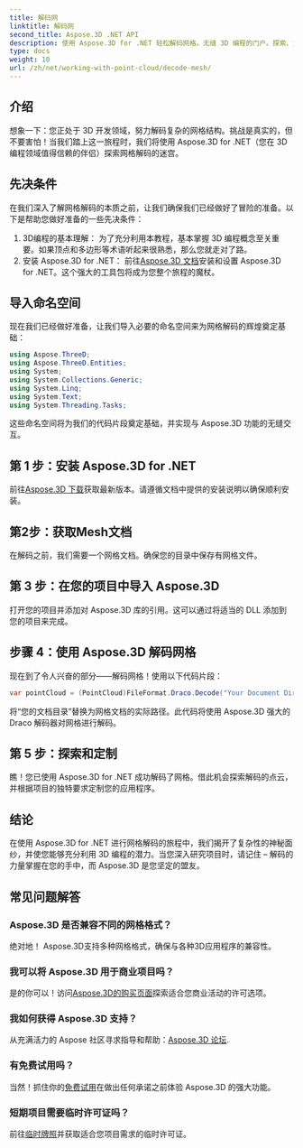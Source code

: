 ```yaml
---
title: 解码网
linktitle: 解码网
second_title: Aspose.3D .NET API
description: 使用 Aspose.3D for .NET 轻松解码网格。无缝 3D 编程的门户。探索、定制和提升您的项目。
type: docs
weight: 10
url: /zh/net/working-with-point-cloud/decode-mesh/
---
```

## 介绍
想象一下：您正处于 3D 开发领域，努力解码复杂的网格结构。挑战是真实的，但不要害怕！当我们踏上这一旅程时，我们将使用 Aspose.3D for .NET（您在 3D 编程领域值得信赖的伴侣）探索网格解码的迷宫。
## 先决条件
在我们深入了解网格解码的本质之前，让我们确保我们已经做好了冒险的准备。以下是帮助您做好准备的一些先决条件：
1. 3D编程的基本理解：
   为了充分利用本教程，基本掌握 3D 编程概念至关重要。如果顶点和多边形等术语听起来很熟悉，那么您就走对了路。
2. 安装 Aspose.3D for .NET：
   前往[Aspose.3D 文档](https://reference.aspose.com/3d/net/)安装和设置 Aspose.3D for .NET。这个强大的工具包将成为您整个旅程的魔杖。
## 导入命名空间
现在我们已经做好准备，让我们导入必要的命名空间来为网格解码的辉煌奠定基础：
```csharp
using Aspose.ThreeD;
using Aspose.ThreeD.Entities;
using System;
using System.Collections.Generic;
using System.Linq;
using System.Text;
using System.Threading.Tasks;
```
这些命名空间将为我们的代码片段奠定基础，并实现与 Aspose.3D 功能的无缝交互。
## 第 1 步：安装 Aspose.3D for .NET
   
前往[Aspose.3D 下载](https://releases.aspose.com/3d/net/)获取最新版本。请遵循文档中提供的安装说明以确保顺利安装。
## 第2步：获取Mesh文档
在解码之前，我们需要一个网格文档。确保您的目录中保存有网格文件。
## 第 3 步：在您的项目中导入 Aspose.3D
打开您的项目并添加对 Aspose.3D 库的引用。这可以通过将适当的 DLL 添加到您的项目来完成。
## 步骤 4：使用 Aspose.3D 解码网格
现在到了令人兴奋的部分——解码网格！使用以下代码片段：
```csharp
var pointCloud = (PointCloud)FileFormat.Draco.Decode("Your Document Directory" + "point_cloud_no_qp.drc");
```
将“您的文档目录”替换为网格文档的实际路径。此代码将使用 Aspose.3D 强大的 Draco 解码器对网格进行解码。
## 第 5 步：探索和定制
瞧！您已使用 Aspose.3D for .NET 成功解码了网格。借此机会探索解码的点云，并根据项目的独特要求定制您的应用程序。
## 结论
在使用 Aspose.3D for .NET 进行网格解码的旅程中，我们揭开了复杂性的神秘面纱，并使您能够充分利用 3D 编程的潜力。当您深入研究项目时，请记住 – 解码的力量掌握在您的手中，而 Aspose.3D 是您坚定的盟友。
## 常见问题解答
### Aspose.3D 是否兼容不同的网格格式？
绝对地！ Aspose.3D支持多种网格格式，确保与各种3D应用程序的兼容性。
### 我可以将 Aspose.3D 用于商业项目吗？
是的你可以！访问[Aspose.3D的购买页面](https://purchase.aspose.com/buy)探索适合您商业活动的许可选项。
### 我如何获得 Aspose.3D 支持？
从充满活力的 Aspose 社区寻求指导和帮助：[Aspose.3D 论坛](https://forum.aspose.com/c/3d/18).
### 有免费试用吗？
当然！抓住你的[免费试用](https://releases.aspose.com/)在做出任何承诺之前体验 Aspose.3D 的强大功能。
### 短期项目需要临时许可证吗？
前往[临时牌照](https://purchase.aspose.com/temporary-license/)并获取适合您项目需求的临时许可证。